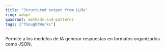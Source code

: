 ```yaml
---
title: "Structured output from LLMs"
ring: adopt
quadrant: methods-and-patterns
tags: ["ThoughtWorks"]
---
```


Permite a los modelos de IA generar respuestas en formatos organizados como JSON.
